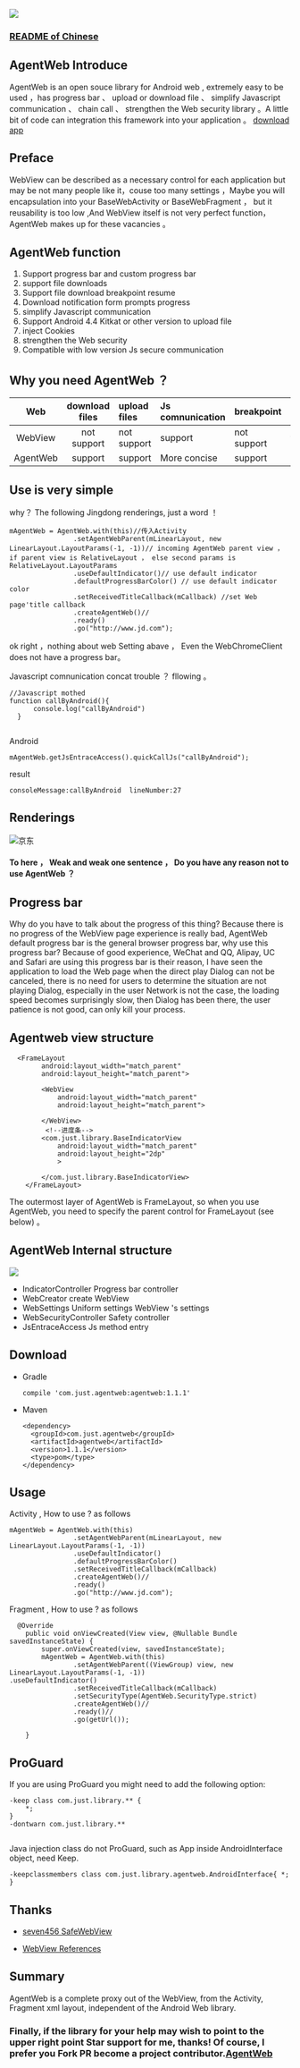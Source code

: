 ![](./img/logo.png)
### [README of Chinese](./README.md)

## AgentWeb Introduce
AgentWeb is an open souce library for Android web , extremely easy to be used ，has progress bar 、 upload or download file 、 simplify Javascript communication 、  chain call 、 strengthen the Web security library 。A little bit of code can integration this framework into your application 。 [download app](./agentweb.apk)

## Preface 
WebView can be described as a necessary control for each application but may be not many people like it，couse too many settings ，Maybe you will encapsulation into your BaseWebActivity or BaseWebFragment ， but it reusability is too low ,And WebView itself is not very perfect function， AgentWeb makes up for these vacancies 。

## AgentWeb function
1. Support progress bar and custom progress bar
2. support file downloads
3. Support file download breakpoint resume
4. Download notification form prompts progress
5. simplify Javascript communication 
6. Support Android 4.4 Kitkat or other version to upload file
7. inject Cookies
8. strengthen the Web security 
9. Compatible with low version Js secure communication

## Why you need AgentWeb ？

|     Web     |  download files  |  upload files |   Js comnunication  |  breakpoint  |   Ease of use |  indicator      | Thread safe  |
|:-----------:|:---------:|:---------|:---------|:---------|:----------- |:-----------|:-----------|
| WebView     |  not support    | not support|  support    |     not support|    trouble      | No        | unsafe     |
| AgentWeb	 |  support		| support	|  More concise   |   support    |    easy      | Have         |  safe       |	



## Use is very simple
why？ The following Jingdong renderings, just a word ！

```
mAgentWeb = AgentWeb.with(this)//传入Activity
                .setAgentWebParent(mLinearLayout, new LinearLayout.LayoutParams(-1, -1))// incoming AgentWeb parent view ，if parent view is RelativeLayout ， else second params is RelativeLayout.LayoutParams
                .useDefaultIndicator()// use default indicator
                .defaultProgressBarColor() // use default indicator color
                .setReceivedTitleCallback(mCallback) //set Web page'title callback
                .createAgentWeb()//
                .ready()
                .go("http://www.jd.com");

```
ok right ，nothing about web Setting abave ， Even the WebChromeClient does not have a progress bar。 

Javascript comnunication concat trouble ？ fllowing 。

```
//Javascript mothed
function callByAndroid(){
      console.log("callByAndroid")
  }


```
Android 

`mAgentWeb.getJsEntraceAccess().quickCallJs("callByAndroid");`

result
```
consoleMessage:callByAndroid  lineNumber:27
```



## Renderings
![京东](./img/jd.png)

#### To here  ， Weak and weak one sentence ， Do you have any reason not to use  AgentWeb ？


## Progress bar
Why do you have to talk about the progress of this thing? Because there is no progress of the WebView page experience is really bad, AgentWeb default progress bar is the general browser progress bar, why use this progress bar? Because of good experience, WeChat and QQ, Alipay, UC and Safari are using this progress bar is their reason, I have seen the application to load the Web page when the direct play Dialog can not be canceled, there is no need for users to determine the situation are not playing Dialog, especially in the user Network is not the case, the loading speed becomes surprisingly slow, then Dialog has been there, the user patience is not good, can only kill your process.





## Agentweb view structure

```
  <FrameLayout
        android:layout_width="match_parent"
        android:layout_height="match_parent">

        <WebView
            android:layout_width="match_parent"
            android:layout_height="match_parent">

        </WebView>
		 <!--进度条-->
        <com.just.library.BaseIndicatorView
            android:layout_width="match_parent"
            android:layout_height="2dp"
            >

        </com.just.library.BaseIndicatorView>
    </FrameLayout>

```

The outermost layer of AgentWeb is FrameLayout, so when you use AgentWeb, you need to specify the parent control for FrameLayout (see below) 。


## AgentWeb Internal structure

![](./img/agentweb结构.png)

* IndicatorController Progress bar controller
* WebCreator create WebView 
* WebSettings Uniform settings WebView 's settings
* WebSecurityController Safety controller
* JsEntraceAccess  Js method entry




## Download


* Gradle 
   
   ```
   compile 'com.just.agentweb:agentweb:1.1.1'
   ```
* Maven
	
	```
	<dependency>
 	  <groupId>com.just.agentweb</groupId>
 	  <artifactId>agentweb</artifactId>
	  <version>1.1.1</version>
	  <type>pom</type>
	</dependency>
	
	```

## Usage

Activity , How to use ? as follows

```
mAgentWeb = AgentWeb.with(this)
                .setAgentWebParent(mLinearLayout, new LinearLayout.LayoutParams(-1, -1))
                .useDefaultIndicator()
                .defaultProgressBarColor() 
                .setReceivedTitleCallback(mCallback) 
                .createAgentWeb()//
                .ready()
                .go("http://www.jd.com");

```	

Fragment , How to use ? as follows

```
  @Override
    public void onViewCreated(View view, @Nullable Bundle savedInstanceState) {
        super.onViewCreated(view, savedInstanceState);
        mAgentWeb = AgentWeb.with(this)
                .setAgentWebParent((ViewGroup) view, new LinearLayout.LayoutParams(-1, -1))                .useDefaultIndicator()
                .setReceivedTitleCallback(mCallback) 
                .setSecurityType(AgentWeb.SecurityType.strict)
                .createAgentWeb()//
                .ready()//
                .go(getUrl());
        
    }

```

## ProGuard

If you are using ProGuard you might need to add the following option: 

```
-keep class com.just.library.** {
    *;
}
-dontwarn com.just.library.**


```
 Java injection class do not ProGuard, such as App inside AndroidInterface object, need Keep.

```
-keepclassmembers class com.just.library.agentweb.AndroidInterface{ *; }
```



## Thanks
* [seven456  SafeWebView](https://github.com/seven456/SafeWebView)

* [WebView References](https://juejin.im/post/58a037df86b599006b3fade4)

## Summary
AgentWeb is a complete proxy out of the WebView, from the Activity, Fragment xml layout, independent of the Android Web library.


### Finally, if the library for your help may wish to point to the upper right point Star support for me, thanks! Of course, I prefer you Fork PR become a project contributor.[AgentWeb](https://github.com/Justson/AgentWeb)
	
	

	  


   

